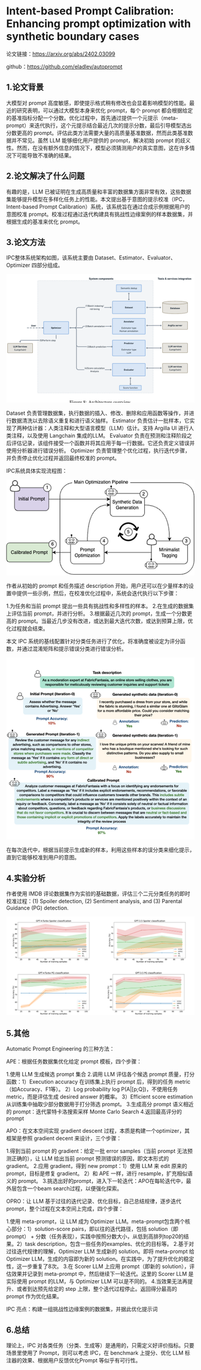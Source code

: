 # Intent-based Prompt Calibration: Enhancing prompt optimization with synthetic boundary cases

论文链接：https://arxiv.org/abs/2402.03099

github：https://github.com/eladlev/autoprompt

## 1.论文背景

大模型对 prompt 高度敏感，即使提示格式稍有修改也会显着影响模型的性能。最近的研究表明，可以通过大模型本身来优化 prompt，每个 prompt 都会根据给定的基准指标分配一个分数。优化过程中，首先通过提供一个元提示（meta-prompt）来迭代执行，这个元提示结合最近几次的提示分数，最后引导模型选出分数更高的 prompt。评估此类方法需要大量的高质量基准数据，然而此类基准数据并不常见。虽然 LLM 能够细化用户提供的 prompt，解决初始 prompt 的歧义性。然而，在没有额外信息的情况下，模型必须猜测用户的真实意图，这在许多情况下可能导致不准确的结果。


## 2.论文解决了什么问题

有趣的是，LLM 已被证明在生成高质量和丰富的数据集方面非常有效，这些数据集能够提升模型在多样化任务上的性能。本文提出基于意图的提示校准（IPC，Intent-based Prompt Calibration）系统，该系统旨在通过合成示例根据用户的意图校准 prompt。校准过程通过迭代构建具有挑战性边缘案例的样本数据集，并根据生成的基准来优化 prompt。


## 3.论文方法

IPC整体系统架构如图，该系统主要由 Dataset、Estimator、Evaluator、Optimizer 四部分组成。

![](https://github.com/Kayin211/LLMsStudy/blob/master/%E8%AE%BA%E6%96%87%E8%A7%A3%E8%AF%BB/pic/IPC%20%E7%B3%BB%E7%BB%9F%E6%9E%B6%E6%9E%84.png)

Dataset 负责管理数据集，执行数据的插入、修改、删除和应用函数等操作，并进行数据清洗以去除语义重复和进行语义抽样。
Estimator 负责估计一批样本，它实现了两种估计器：人类注释和大型语言模型（LLM）估计。支持 Argilla UI 进行人类注释，以及使用 Langchain 集成的LLM。
Evaluator 负责在预测和注释阶段之后评估记录，该组件接受一个函数并将其应用于每一行数据。它还负责定义错误并使用分析器进行错误分析。
Optimizer 负责管理整个优化过程，执行迭代步骤，并负责停止优化过程并返回最终校准的 prompt。

IPC系统具体实现流程图：

![](https://github.com/Kayin211/LLMsStudy/blob/master/%E8%AE%BA%E6%96%87%E8%A7%A3%E8%AF%BB/pic/IPC%20%E6%B5%81%E7%A8%8B%E5%9B%BE.png)

作者从初始的 prompt 和任务描述 description 开始，用户还可以在少量样本的设置中提供一些示例，然后，在校准优化过程中，系统会迭代执行以下步骤：

1.为任务和当前 prompt 提出一些具有挑战性和多样性的样本。
2.在生成的数据集上评估当前 prompt，并进行分析。
3.根据最近几次的 prompt，生成一个分数更高的 prompt。当最近几步没有改进，或达到最大迭代次数，或达到预算上限，优化过程就会结束。

本文 IPC 系统的基线配置针对分类任务进行了优化，将准确度被设定为评分函数，并通过混淆矩阵和提示错误分类进行错误分析。

![](https://github.com/Kayin211/LLMsStudy/blob/master/%E8%AE%BA%E6%96%87%E8%A7%A3%E8%AF%BB/pic/IPC%20example.png)

在每次迭代中，根据当前提示生成新的样本，利用这些样本的误分类来细化提示，直到它能够校准到用户的意图。


## 4.实验分析

作者使用 IMDB 评论数据集作为实验的基础数据，评估三个二元分类任务的即时校准过程：(1) Spoiler detection, (2) Sentiment analysis, and (3) Parental Guidance (PG) detection.

![](https://github.com/Kayin211/LLMsStudy/blob/master/%E8%AE%BA%E6%96%87%E8%A7%A3%E8%AF%BB/pic/IPC%20result.png)

## 5.其他

Automatic Prompt Engineering 的三种方法：

APE：根据任务数据集优化给定 prompt 模板，四个步骤：

  1.使用 LLM 生成候选 prompt 集合
  2.调用 LLM 评估各个候选 prompt 质量，打分函数：1）Execution accuracy 在训练集上执行 prompt 后，得到的任务 metric（如Accuracy、F1等）。 2）Log probability log P(A|[p;Q])，不使用任务 metric，而是评估生成 desired answer 的概率。 3）Efficient score estimation 从训练集中抽取少部分数据用于打分筛选 prompt。
  3.生成高分 prompt 语义相近的 prompt：迭代蒙特卡洛搜索采样 Monte Carlo Search
  4.返回最高评分的 prompt

APO：在文本空间实现 gradient descent 过程，本质是构建一个optimizer，其框架是参照 gradient decent 来设计，三个步骤：
  
  1.得到当前 prompt 的 gradient：给定一批 error samples（当前 prompt 无法预测正确的），让 LLM 给出当前 prompt 预测错误的原因，即文本形式的 gradient。
  2.应用 gradient，得到 new prompt：1）使用 LLM 来 edit 原来的 prompt，目标是修复 gradient。 2）和 APE 一样，进行 resample，扩充相似语义的 prompt。
  3.挑选出好的prompt，进入下一轮迭代：APO在每轮迭代中，最外层包含一个beam search过程，以便强化探索。

OPRO：让 LLM 基于过往的迭代记录、优化目标，自己总结规律，逐步迭代 prompt，整个过程在文本空间上完成，四个步骤：
  
  1.使用 meta-prompt，让 LLM 成为 Optimizer LLM。meta-prompt包含两个核心部分：1）solution-score pairs，即以往的迭代路径，包括 solution（即prompt） + 分数（任务表现），实践中按照分数大小，从低到高排列top20的结果。2）task description，包含一些任务的examples、优化的目标等。
  2.基于对过往迭代规律的理解，Optimizer LLM 生成新的 solution。即将 meta-prompt 给 Optimizer LLM，生成的内容即为新的 solution。在实践中，为了提升优化的稳定性，这一步重复了8次。
  3.在 Scorer LLM 上应用 prompt（即新的 solution），评估效果并记录到 meta-prompt 中，然后继续下一轮迭代。这里的 Scorer LLM 是实际使用 prompt 的LLM，与 Optimizer LLM 可以是不同的。
  4.当效果无法再提升、或者到达预先给定的 step 上限，整个迭代过程停止。返回得分最高的 prompt 作为优化结果。

IPC 亮点：构建一组挑战性边缘案例的数据集，并据此优化提示词

## 6.总结

理论上，IPC 对各类任务（分类、生成等）是通用的，只需定义好评价指标。只要场景里使用了 Prompt，则可以考虑 IPC，在 benchmark 上提分、优化 LLM 标注器的效果、根据用户反馈优化Prompt 等似乎有可行性。
